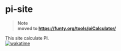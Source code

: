 # pi-site
> **Note**  
> **moved to https://funty.org/tools/piCalculator/**  

This site calculate PI.  
[![wakatime](https://wakatime.com/badge/user/6dcad35f-5e14-44f1-8e50-62062cfd7011/project/e84ecb3b-b14a-44c1-965c-17a57a299f6b.svg)](https://wakatime.com/@Funty)
